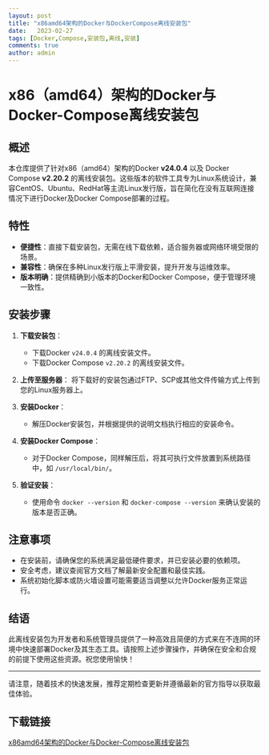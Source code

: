 ```yaml
---
layout: post
title: "x86amd64架构的Docker与DockerCompose离线安装包"
date:   2023-02-27
tags: [Docker,Compose,安装包,离线,安装]
comments: true
author: admin
---
```

# x86（amd64）架构的Docker与Docker-Compose离线安装包

## 概述

本仓库提供了针对x86（amd64）架构的Docker **v24.0.4** 以及 Docker Compose **v2.20.2** 的离线安装包。这些版本的软件工具专为Linux系统设计，兼容CentOS、Ubuntu、RedHat等主流Linux发行版，旨在简化在没有互联网连接情况下进行Docker及Docker Compose部署的过程。

## 特性

- **便捷性**：直接下载安装包，无需在线下载依赖，适合服务器或网络环境受限的场景。
- **兼容性**：确保在多种Linux发行版上平滑安装，提升开发与运维效率。
- **版本明确**：提供精确到小版本的Docker和Docker Compose，便于管理环境一致性。

## 安装步骤

1. **下载安装包**：
   - 下载Docker `v24.0.4` 的离线安装文件。
   - 下载Docker Compose `v2.20.2` 的离线安装文件。

2. **上传至服务器**：
   将下载好的安装包通过FTP、SCP或其他文件传输方式上传到您的Linux服务器上。

3. **安装Docker**：
   - 解压Docker安装包，并根据提供的说明文档执行相应的安装命令。
   
4. **安装Docker Compose**：
   - 对于Docker Compose，同样解压后，将其可执行文件放置到系统路径中，如 `/usr/local/bin/`。

5. **验证安装**：
   - 使用命令 `docker --version` 和 `docker-compose --version` 来确认安装的版本是否正确。

## 注意事项

- 在安装前，请确保您的系统满足最低硬件要求，并已安装必要的依赖项。
- 安全考虑，建议查阅官方文档了解最新安全配置和最佳实践。
- 系统初始化脚本或防火墙设置可能需要适当调整以允许Docker服务正常运行。

## 结语

此离线安装包为开发者和系统管理员提供了一种高效且简便的方式来在不连网的环境中快速部署Docker及其生态工具。请按照上述步骤操作，并确保在安全和合规的前提下使用这些资源。祝您使用愉快！

---

请注意，随着技术的快速发展，推荐定期检查更新并遵循最新的官方指导以获取最佳体验。

## 下载链接

[x86amd64架构的Docker与Docker-Compose离线安装包](https://pan.quark.cn/s/adcc29ff8ea3)